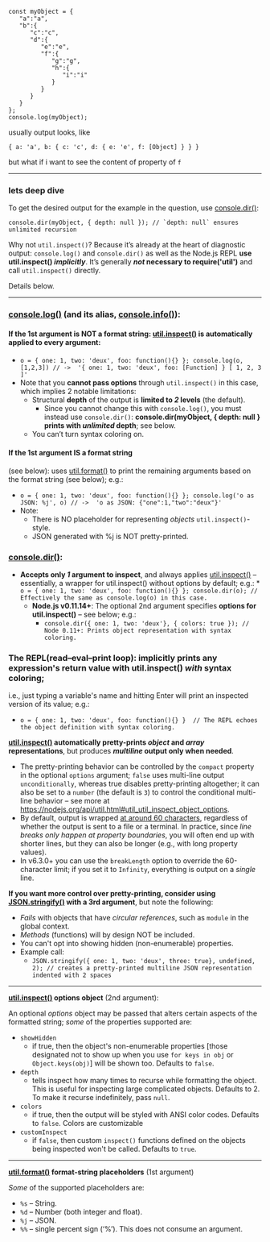 ```
const myObject = {
   "a":"a",
   "b":{
      "c":"c",
      "d":{
         "e":"e",
         "f":{
            "g":"g",
            "h":{
               "i":"i"
            }
         }
      }
   }
};    
console.log(myObject);
```

usually output looks, like
```
{ a: 'a', b: { c: 'c', d: { e: 'e', f: [Object] } } }
```
but what if i want to see the content of property of `f`

---

### lets deep dive


To get the desired output for the example in the question, use [console.dir()](https://nodejs.org/api/console.html#console_console_dir_obj_options):
```
console.dir(myObject, { depth: null }); // `depth: null` ensures unlimited recursion
```
Why not `util.inspect()`? Because it’s already at the heart of diagnostic output: `console.log()` and `console.dir()` as well as the Node.js REPL **use util.inspect() _implicitly_**. It’s generally **_not_ necessary to require('util')** and call `util.inspect()` directly.

Details below.



---




### **[console.log()](https://nodejs.org/api/console.html#console_console_log_data_args)** (and its alias, [console.info()](https://nodejs.org/api/console.html#console_console_info_data_args)):

#### **If the 1st argument is NOT a format string**: [util.inspect()](https://nodejs.org/api/util.html#util_util_inspect_object_options) is automatically applied to every argument:
* `o = { one: 1, two: 'deux', foo: function(){} }; console.log(o, [1,2,3]) // ->  '{ one: 1, two: 'deux', foo: [Function] } [ 1, 2, 3 ]'`
* Note that you **cannot pass options** through `util.inspect()` in this case, which implies 2 notable limitations:
    * Structural **depth** of the output is **limited to _2_ levels** (the default).
        * Since you cannot change this with `console.log()`, you must instead use `console.dir()`: **console.dir(myObject, { depth: null } prints with _unlimited_ depth**; see below.
    * You can’t turn syntax coloring on.
            
#### **If the 1st argument IS a format string**
(see below): uses [util.format()](https://nodejs.org/api/util.html#util_util_format_format_args) to print the remaining arguments based on the format string (see below); e.g.:

* `o = { one: 1, two: 'deux', foo: function(){} }; console.log('o as JSON: %j', o) // ->  'o as JSON: {"one":1,"two":"deux"}'`
* Note:
    * There is NO placeholder for representing _objects_ `util.inspect()`-style.
    * JSON generated with %j is NOT pretty-printed.

### **[console.dir()](https://nodejs.org/api/console.html#console_console_dir_obj_options)**:

* **Accepts only _1_ argument to inspect**, and always applies [util.inspect()](https://nodejs.org/api/util.html#util_util_inspect_object_options) – essentially, a wrapper for util.inspect() without options by default; e.g.:
        * `o = { one: 1, two: 'deux', foo: function(){} }; console.dir(o); // Effectively the same as console.log(o) in this case.`
    * **Node.js v0.11.14+**: The optional 2nd argument specifies **options for util.inspect()** – see below; e.g.:
        * `console.dir({ one: 1, two: 'deux'}, { colors: true }); // Node 0.11+: Prints object representation with syntax coloring.`
        
### **The REPL(read–eval–print loop)**: **implicitly prints any expression's return value with util.inspect() _with_ syntax coloring**; 
i.e., just typing a variable's name and hitting Enter will print an inspected version of its value; e.g.:
* `o = { one: 1, two: 'deux', foo: function(){} }  // The REPL echoes the object definition with syntax coloring.`


**[util.inspect()](https://nodejs.org/api/util.html#util_util_inspect_object_options) automatically pretty-prints _object_ and _array_ representations**, but produces **_multiline_ output only when needed**.



* The pretty-printing behavior can be controlled by the `compact` property in the optional `options` argument; `false` uses multi-line output `unconditionally`, whereas true disables pretty-printing altogether; it can also be set to a `number` (the default is `3`) to control the conditional multi-line behavior – see more at  https://nodejs.org/api/util.html#util_util_inspect_object_options.
* By default, output is wrapped [at around 60 characters](https://github.com/nodejs/node/blob/master/lib/util.js#L815), regardless of whether the output is sent to a file or a terminal. In practice, since _line breaks only happen at property boundaries_, you will often end up with shorter lines, but they can also be longer (e.g., with long property values).
* In v6.3.0+ you can use the `breakLength` option to override the 60-character limit; if you set it to `Infinity`, everything is output on a _single_ line.

**If you want more control over pretty-printing, consider using [JSON.stringify()](https://developer.mozilla.org/en-US/docs/Web/JavaScript/Reference/Global_Objects/JSON/stringify) with a 3rd argument**, but note the following:



* _Fails_ with objects that have _circular references_, such as `module` in the global context.
* _Methods_ (functions) will by design NOT be included.
* You can't opt into showing hidden (non-enumerable) properties.
* Example call:
    * `JSON.stringify({ one: 1, two: 'deux', three: true}, undefined, 2); // creates a pretty-printed multiline JSON representation indented with 2 spaces`



---


**[util.inspect()](https://nodejs.org/api/util.html#util_util_inspect_object_options) options object** (2nd argument):

An optional _options_ object may be passed that alters certain aspects of the formatted string; _some_ of the properties supported are:



* `showHidden`
    * if true, then the object's non-enumerable properties [those designated not to show up when you use `for keys in obj` or `Object.keys(obj)`] will be shown too. Defaults to `false`.
* `depth`
    * tells inspect how many times to recurse while formatting the object. This is useful for inspecting large complicated objects. Defaults to 2. To make it recurse indefinitely, pass `null`.
* `colors`
    * if true, then the output will be styled with ANSI color codes. Defaults to `false`. Colors are customizable 
* `customInspect`
    * if `false`, then custom `inspect()` functions defined on the objects being inspected won't be called. Defaults to `true`.

---

**[util.format()](https://nodejs.org/api/util.html#util_util_format_format_args) format-string placeholders** (1st argument)

_Some_ of the supported placeholders are:


* `%s` – String.
* `%d` – Number (both integer and float).
* `%j` – JSON.
* `%%` – single percent sign (‘%’). This does not consume an argument.
